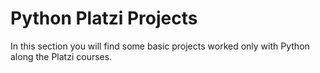# Python Platzi Projects
In this section you will find some basic projects worked only with Python along the Platzi courses.
